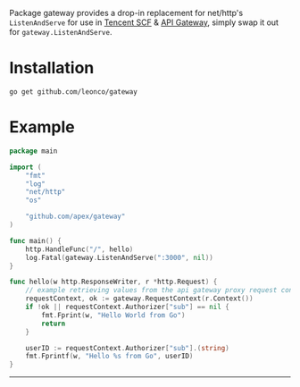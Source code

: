 

Package gateway provides a drop-in replacement for net/http's `ListenAndServe` for use in [Tencent SCF](https://cloud.tencent.com/product/scf) & [API Gateway](https://cloud.tencent.com/product/apigw), simply swap it out for `gateway.ListenAndServe`. 


# Installation

```
go get github.com/leonco/gateway
```

# Example

```go
package main

import (
	"fmt"
	"log"
	"net/http"
	"os"

	"github.com/apex/gateway"
)

func main() {
	http.HandleFunc("/", hello)
	log.Fatal(gateway.ListenAndServe(":3000", nil))
}

func hello(w http.ResponseWriter, r *http.Request) {
	// example retrieving values from the api gateway proxy request context.
	requestContext, ok := gateway.RequestContext(r.Context())
	if !ok || requestContext.Authorizer["sub"] == nil {
		fmt.Fprint(w, "Hello World from Go")
		return
	}

	userID := requestContext.Authorizer["sub"].(string)
	fmt.Fprintf(w, "Hello %s from Go", userID)
}
```

---

